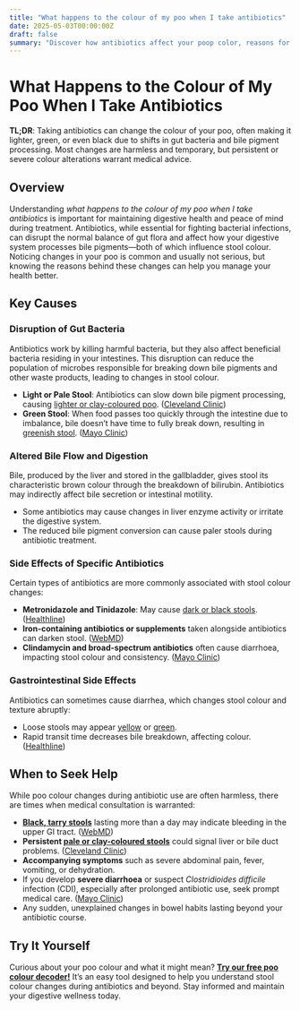 ```yaml
---
title: "What happens to the colour of my poo when I take antibiotics"
date: 2025-05-03T00:00:00Z
draft: false
summary: "Discover how antibiotics affect your poop color, reasons for changes, and when to consult a doctor for safe digestive health awareness."
---
```


# What Happens to the Colour of My Poo When I Take Antibiotics

**TL;DR**: Taking antibiotics can change the colour of your poo, often making it lighter, green, or even black due to shifts in gut bacteria and bile pigment processing. Most changes are harmless and temporary, but persistent or severe colour alterations warrant medical advice.

## Overview

Understanding *what happens to the colour of my poo when I take antibiotics* is important for maintaining digestive health and peace of mind during treatment. Antibiotics, while essential for fighting bacterial infections, can disrupt the normal balance of gut flora and affect how your digestive system processes bile pigments—both of which influence stool colour. Noticing changes in your poo is common and usually not serious, but knowing the reasons behind these changes can help you manage your health better.

## Key Causes

### Disruption of Gut Bacteria

Antibiotics work by killing harmful bacteria, but they also affect beneficial bacteria residing in your intestines. This disruption can reduce the population of microbes responsible for breaking down bile pigments and other waste products, leading to changes in stool colour.

- **Light or Pale Stool**: Antibiotics can slow down bile pigment processing, causing [lighter or clay-coloured poo](../why-is-my-poo-pale-common-causes-2025-04-29). ([Cleveland Clinic](https://my.clevelandclinic.org/health/symptoms/clay-colored-or-pale-stool))
- **Green Stool**: When food passes too quickly through the intestine due to imbalance, bile doesn’t have time to fully break down, resulting in [greenish stool](../why-is-my-stool-green-7-common-causes-2025-04-27). ([Mayo Clinic](https://www.mayoclinic.org/stool-color/expert-answers/faq-20058080))

### Altered Bile Flow and Digestion

Bile, produced by the liver and stored in the gallbladder, gives stool its characteristic brown colour through the breakdown of bilirubin. Antibiotics may indirectly affect bile secretion or intestinal motility.

- Some antibiotics may cause changes in liver enzyme activity or irritate the digestive system.
- The reduced bile pigment conversion can cause paler stools during antibiotic treatment.

### Side Effects of Specific Antibiotics

Certain types of antibiotics are more commonly associated with stool colour changes:

- **Metronidazole and Tinidazole**: May cause [dark or black stools](../black-or-tarry-stool-when-to-worry-2025-05-30). ([Healthline](https://www.healthline.com/health/pepto-bismol-black-stool))
- **Iron-containing antibiotics or supplements** taken alongside antibiotics can darken stool. ([WebMD](https://www.webmd.com/digestive-disorders/what-do-different-poop-colors-mean))
- **Clindamycin and broad-spectrum antibiotics** often cause diarrhoea, impacting stool colour and consistency. ([Mayo Clinic](https://www.mayoclinic.org/diseases-conditions/antibiotic-associated-diarrhea/symptoms-causes/syc-20352231))

### Gastrointestinal Side Effects

Antibiotics can sometimes cause diarrhea, which changes stool colour and texture abruptly:

- Loose stools may appear [yellow](../why-is-my-poo-yellow-7-common-causes-2025-04-28) or [green](../why-is-my-stool-green-7-common-causes-2025-04-27).
- Rapid transit time decreases bile breakdown, affecting colour. ([Healthline](https://www.healthline.com/health/antibiotics-diarrhea))

## When to Seek Help

While poo colour changes during antibiotic use are often harmless, there are times when medical consultation is warranted:

- **[Black, tarry stools](../black-or-tarry-stool-when-to-worry-2025-05-30)** lasting more than a day may indicate bleeding in the upper GI tract. ([WebMD](https://www.webmd.com/digestive-disorders/what-do-different-poop-colors-mean))
- **Persistent [pale or clay-coloured stools](../why-is-my-poo-white-2025-05-06)** could signal liver or bile duct problems. ([Cleveland Clinic](https://my.clevelandclinic.org/health/symptoms/clay-colored-or-pale-stool))
- **Accompanying symptoms** such as severe abdominal pain, fever, vomiting, or dehydration.
- If you develop **severe diarrhoea** or suspect *Clostridioides difficile* infection (CDI), especially after prolonged antibiotic use, seek prompt medical care. ([Mayo Clinic](https://www.mayoclinic.org/diseases-conditions/c-difficile/symptoms-causes/syc-20351691))
- Any sudden, unexplained changes in bowel habits lasting beyond your antibiotic course.

## Try It Yourself

Curious about your poo colour and what it might mean? [**Try our free poo colour decoder!**](https://www.poopcolor.info) It’s an easy tool designed to help you understand stool colour changes during antibiotics and beyond. Stay informed and maintain your digestive wellness today.